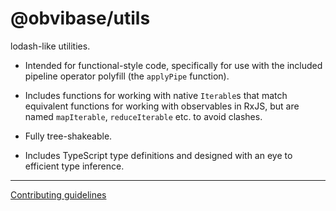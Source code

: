 # @obvibase/utils

lodash-like utilities.

- Intended for functional-style code, specifically for use with the included pipeline operator polyfill (the `applyPipe` function).

- Includes functions for working with native `Iterable`s that match equivalent functions for working with observables in RxJS, but are named `mapIterable`, `reduceIterable` etc. to avoid clashes.

- Fully tree-shakeable.

- Includes TypeScript type definitions and designed with an eye to efficient type inference.

---

[Contributing guidelines](https://github.com/obvibase/utils/blob/master/.github/CONTRIBUTING.md)
